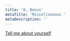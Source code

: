 ```yaml
---
title: '8. Bonus'
metaTitle: 'Miscellaneous '
metaDescription: ''
---
```


<a href="bonus/1-introduce-yourself"> Tell me about yourself </a>